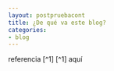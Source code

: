 ```yaml
---
layout: postpruebacont
title: ¿De qué va este blog?
categories:
- blog
---
```


referencia [^1]
[^1] aquí
